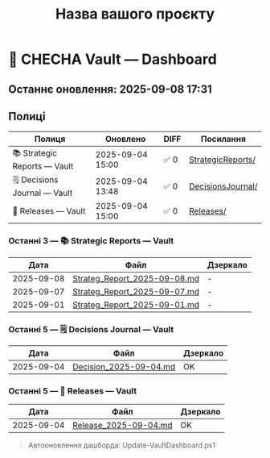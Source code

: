 ﻿---
title: "Назва вашого проєкту"
description: "Короткий слоган"
---

# 🧭 CHECHA Vault — Dashboard
Останнє оновлення: 2025-09-08 17:31
---
## Полиці
| Полиця | Оновлено | DIFF | Посилання |
|---|---|---|---|
| 📚 Strategic Reports — Vault | 2025-09-04 15:00 | ✅ 0 | [StrategicReports/](StrategicReports/) |
| 🗒️ Decisions Journal — Vault | 2025-09-04 13:48 | ✅ 0 | [DecisionsJournal/](DecisionsJournal/) |
| 🚀 Releases — Vault | 2025-09-04 15:00 | ✅ 0 | [Releases/](Releases/) |

### Останні 3 — 📚 Strategic Reports — Vault
| Дата | Файл | Дзеркало |
|---|---|---|
| 2025-09-08 | [Strateg_Report_2025-09-08.md](StrategicReports/2025/Strateg_Report_2025-09-08.md) | - |
| 2025-09-07 | [Strateg_Report_2025-09-07.md](StrategicReports/2025/Strateg_Report_2025-09-07.md) | - |
| 2025-09-01 | [Strateg_Report_2025-09-01.md](StrategicReports/2025/Strateg_Report_2025-09-01.md) | - |

### Останні 5 — 🗒️ Decisions Journal — Vault
| Дата | Файл | Дзеркало |
|---|---|---|
| 2025-09-04 | [Decision_2025-09-04.md](DecisionsJournal/2025/Decision_2025-09-04.md) | OK |

### Останні 5 — 🚀 Releases — Vault
| Дата | Файл | Дзеркало |
|---|---|---|
| 2025-09-04 | [Release_2025-09-04.md](Releases/2025/Release_2025-09-04.md) | OK |

> Автооновлення дашборда: Update-VaultDashboard.ps1